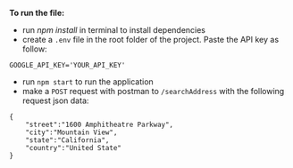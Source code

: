 **To run the file:**

- run *npm install* in terminal to install dependencies
- create a ```.env``` file in the root folder of the project. Paste the API key as follow:
```
GOOGLE_API_KEY='YOUR_API_KEY'
```
- run ```npm start``` to run the application
- make a ```POST``` request with postman to ```/searchAddress``` with the following request json data:
```
{
    "street":"1600 Amphitheatre Parkway",
    "city":"Mountain View",
    "state":"California",
    "country":"United State"
}
```